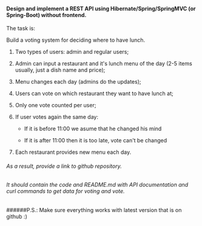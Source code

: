 #### Design and implement a REST API using Hibernate/Spring/SpringMVC (or Spring-Boot) without frontend.

The task is:

Build a voting system for deciding where to have lunch.

1. Two types of users: admin and regular users;
2. Admin can input a restaurant and it's lunch menu of the day (2-5 items usually, just a dish name and price);
3. Menu changes each day (admins do the updates);
4. Users can vote on which restaurant they want to have lunch at;
5. Only one vote counted per user;
6. If user votes again the same day:

    * If it is before 11:00 we asume that he changed his mind
    
    * If it is after 11:00 then it is too late, vote can't be changed
 
7. Each restaurant provides new menu each day.

###### As a result, provide a link to github repository.

###### It should contain the code and README.md with API documentation and curl commands to get data for voting and vote.

######P.S.: Make sure everything works with latest version that is on github :)